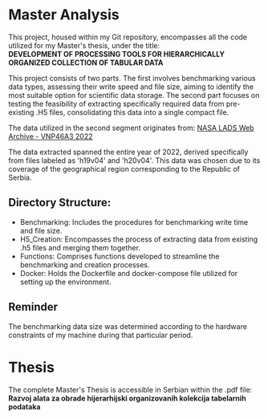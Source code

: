 # Master Analysis

This project, housed within my Git repository, encompasses all the code utilized for my Master's thesis, under the title:<br>
**DEVELOPMENT OF PROCESSING TOOLS FOR HIERARCHICALLY ORGANIZED COLLECTION OF TABULAR DATA**

This project consists of two parts. The first involves benchmarking various data types, assessing their write speed and file size, aiming to identify the most suitable option for scientific data storage. The second part focuses on testing the feasibility of extracting specifically required data from pre-existing .H5 files, consolidating this data into a single compact file.

The data utilized in the second segment originates from:
[NASA LADS Web Archive - VNP46A3 2022](https://ladsweb.modaps.eosdis.nasa.gov/archive/allData/5000/VNP46A3/2022)

The data extracted spanned the entire year of 2022, derived specifically from files labeled as 'h19v04' and 'h20v04'. This data was chosen due to its coverage of the geographical region corresponding to the Republic of Serbia.

## Directory Structure:
- Benchmarking: Includes the procedures for benchmarking write time and file size.
- H5_Creation: Encompasses the process of extracting data from existing .h5 files and merging them together.
- Functions: Comprises functions developed to streamline the benchmarking and creation processes.
- Docker: Holds the Dockerfile and docker-compose file utilized for setting up the environment.

## Reminder
The benchmarking data size was determined according to the hardware constraints of my machine during that particular period.

# Thesis
The complete Master's Thesis is accessible in Serbian within the .pdf file:<br>
**Razvoj alata za obrade hijerarhijski organizovanih kolekcija tabelarnih podataka**
